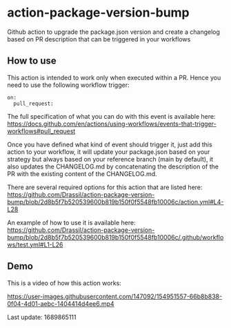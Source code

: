# action-package-version-bump

Github action to upgrade the package.json version and create a changelog based on PR description that can be triggered in your workflows


## How to use 

This action is intended to work only when executed within a PR. Hence you need to use the following workflow trigger:

```
on:
  pull_request:
```

The full specification of what you can do with this event is available here: https://docs.github.com/en/actions/using-workflows/events-that-trigger-workflows#pull_request

Once you have defined what kind of event should trigger it, just add this action to your workflow, it will update your package.json based on your strategy but always based on your reference branch (main by default), it also updates the CHANGELOG.md by concatenating the description of the PR with the existing content of the CHANGELOG.md.

There are several required options for this action that are listed here: https://github.com/Drassil/action-package-version-bump/blob/2d8b5f7b520539600b819b150f0f5548fb10006c/action.yml#L4-L28

An example of how to use it is available here: https://github.com/Drassil/action-package-version-bump/blob/2d8b5f7b520539600b819b150f0f5548fb10006c/.github/workflows/test.yml#L1-L26

## Demo

This is a video of how this action works:

https://user-images.githubusercontent.com/147092/154951557-66b8b838-0f04-4d01-aebc-1404414d4ee6.mp4


Last update: 1689865111
